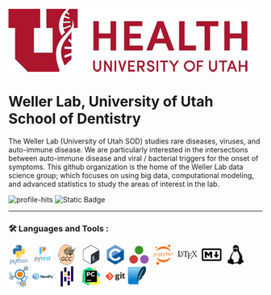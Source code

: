 ![sdfadf](../Uhealth.jpg)
# Weller Lab, University of Utah School of Dentistry

The Weller Lab (University of Utah SOD) studies rare diseases, viruses, and auto-immune disease. We are particularly interested in the intersections between auto-immune disease and viral / bacterial
triggers for the onset of symptoms. This github organization is the home of the Weller Lab data science group; which focuses on using big data, computational modeling, and advanced statistics to study the areas of interest in the lab.

![profile-hits](https://komarev.com/ghpvc/?username=WellerLab)
![Static Badge](https://img.shields.io/badge/Contact%20Me-eliza.diggins%40utah.edu-crimson?style=flat)


---
### :hammer_and_wrench: Languages and Tools :
<div>
  <img src="https://github.com/devicons/devicon/blob/master/icons/python/python-original-wordmark.svg" title="Java" alt="Java" width="40" height="40"/>&nbsp;
  <img src="https://github.com/devicons/devicon/blob/master/icons/pytest/pytest-original-wordmark.svg" title="React" alt="React" width="40" height="40"/>&nbsp;
  <img src="https://github.com/devicons/devicon/blob/master/icons/gcc/gcc-original.svg" title="Spring" alt="Spring" width="40" height="40"/>&nbsp;
  <img src="https://github.com/devicons/devicon/blob/master/icons/bash/bash-original.svg" title="Material UI" alt="Material UI" width="40" height="40"/>&nbsp;
  <img src="https://github.com/devicons/devicon/blob/master/icons/c/c-original.svg" title="Flutter" alt="Flutter" width="40" height="40"/>&nbsp;
  <img src="https://github.com/devicons/devicon/blob/master/icons/julia/julia-original.svg" title="Redux" alt="Redux " width="40" height="40"/>&nbsp;
  <img src="https://github.com/devicons/devicon/blob/master/icons/jupyter/jupyter-plain-wordmark.svg"  title="CSS3" alt="CSS" width="40" height="40"/>&nbsp;
  <img src="https://github.com/devicons/devicon/blob/master/icons/latex/latex-original.svg" title="HTML5" alt="HTML" width="40" height="40"/>&nbsp;
  <img src="https://github.com/devicons/devicon/blob/master/icons/markdown/markdown-original.svg" title="JavaScript" alt="JavaScript" width="40" height="40"/>&nbsp;
  <img src="https://github.com/devicons/devicon/blob/master/icons/linux/linux-plain.svg" title="Firebase" alt="Firebase" width="40" height="40"/>&nbsp;
  <img src="https://github.com/devicons/devicon/blob/master/icons/networkx/networkx-original.svg" title="Gatsby"  alt="Gatsby" width="40" height="40"/>&nbsp;
  <img src="https://github.com/devicons/devicon/blob/master/icons/numpy/numpy-original-wordmark.svg" title="MySQL"  alt="MySQL" width="40" height="40"/>&nbsp;
    <img src="https://github.com/devicons/devicon/blob/master/icons/pandas/pandas-original.svg" title="NodeJS" alt="NodeJS" width="40" height="40"/>&nbsp;
  <img src="https://github.com/devicons/devicon/blob/master/icons/pycharm/pycharm-original.svg" title="AWS" alt="AWS" width="40" height="40"/>&nbsp;
  <img src="https://github.com/devicons/devicon/blob/master/icons/git/git-original-wordmark.svg" title="Git" **alt="Git" width="40" height="40"/>
    <img src="https://github.com/devicons/devicon/blob/master/icons/sqlite/sqlite-original.svg" title="Git" **alt="Git" width="40" height="40"/>
</div>



